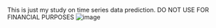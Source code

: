 This is just my study on time series data prediction. DO NOT USE FOR FINANCIAL PURPOSES
![image](https://github.com/user-attachments/assets/9832847f-1f53-4389-a962-d9bca4532f6b)
